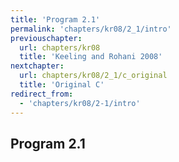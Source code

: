 ```yaml
---
title: 'Program 2.1'
permalink: 'chapters/kr08/2_1/intro'
previouschapter:
  url: chapters/kr08
  title: 'Keeling and Rohani 2008'
nextchapter:
  url: chapters/kr08/2_1/c_original
  title: 'Original C'
redirect_from:
  - 'chapters/kr08/2-1/intro'
---
```

## Program 2.1

